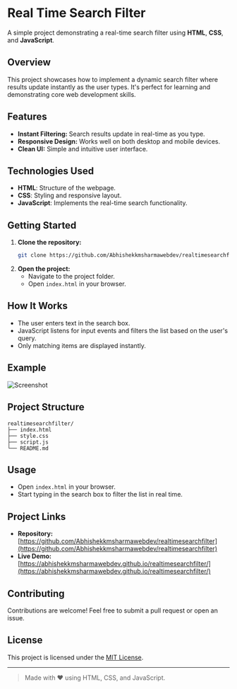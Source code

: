# Real Time Search Filter

A simple project demonstrating a real-time search filter using **HTML**, **CSS**, and **JavaScript**.

## Overview

This project showcases how to implement a dynamic search filter where results update instantly as the user types. It's perfect for learning and demonstrating core web development skills.

## Features

- **Instant Filtering:** Search results update in real-time as you type.
- **Responsive Design:** Works well on both desktop and mobile devices.
- **Clean UI:** Simple and intuitive user interface.

## Technologies Used

- **HTML**: Structure of the webpage.
- **CSS**: Styling and responsive layout.
- **JavaScript**: Implements the real-time search functionality.

## Getting Started

1. **Clone the repository:**
   ```bash
   git clone https://github.com/Abhishekkmsharmawebdev/realtimesearchfilter.git
   ```
2. **Open the project:**
   - Navigate to the project folder.
   - Open `index.html` in your browser.

## How It Works

- The user enters text in the search box.
- JavaScript listens for input events and filters the list based on the user's query.
- Only matching items are displayed instantly.

## Example

![Screenshot](screenshot.png) <!-- Replace with actual screenshot if available -->

## Project Structure

```
realtimesearchfilter/
├── index.html
├── style.css
├── script.js
└── README.md
```

## Usage

- Open `index.html` in your browser.
- Start typing in the search box to filter the list in real time.

## Project Links

- **Repository:** [https://github.com/Abhishekkmsharmawebdev/realtimesearchfilter](https://github.com/Abhishekkmsharmawebdev/realtimesearchfilter)
- **Live Demo:** [https://abhishekkmsharmawebdev.github.io/realtimesearchfilter/](https://abhishekkmsharmawebdev.github.io/realtimesearchfilter/)

## Contributing

Contributions are welcome! Feel free to submit a pull request or open an issue.

## License

This project is licensed under the [MIT License](LICENSE).

---

> Made with ❤️ using HTML, CSS, and JavaScript.
